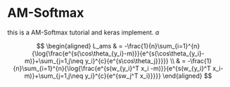 # AM-Softmax
this is a AM-Softmax tutorial and keras implement.
$a$


$$
\begin{aligned}
L_ams & = -\frac{1}{n}\sum_{i=1}^{n}{\log{\frac{e^{s(\cos\theta_{y_i}-m)}}{e^{s(\cos\theta_{y_i}-m)}+\sum_{j=1,j\neq y_i}^{c}{e^{s\cos\theta_j}}}}} \\
& = -\frac{1}{n}\sum_{i=1}^{n}{\log{\frac{e^{s(w_{y_i}^T x_i -m)}}{e^{s(w_{y_i}^T x_i-m)}+\sum_{j=1,j\neq y_i}^{c}{e^{sw_j^T x_i}}}}}
\end{aligned}
$$
